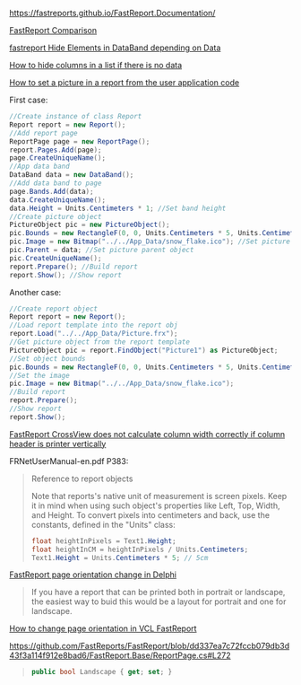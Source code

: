 https://fastreports.github.io/FastReport.Documentation/

[FastReport Comparison](https://www.fast-report.com/en/fast-report-comparison/)

[fastreport Hide Elements in DataBand depending on Data](https://stackoverflow.com/questions/53591235/fastreport-hide-elements-in-databand-depending-on-data)

[How to hide columns in a list if there is no data](https://www.fast-report.com/en/blog/show/hiding-no-data-columns/)

[How to set a picture in a report from the user application code](https://www.fast-report.com/en/blog/show/picture-from-user-code/)

First case:

```csharp
//Create instance of class Report
Report report = new Report();
//Add report page
ReportPage page = new ReportPage();
report.Pages.Add(page);
page.CreateUniqueName();
//App data band
DataBand data = new DataBand();
//Add data band to page
page.Bands.Add(data);
data.CreateUniqueName();
data.Height = Units.Centimeters * 1; //Set band height
//Create picture object
PictureObject pic = new PictureObject();
pic.Bounds = new RectangleF(0, 0, Units.Centimeters * 5, Units.Centimeters * 5); //Set object bounds
pic.Image = new Bitmap("../../App_Data/snow_flake.ico"); //Set picture
pic.Parent = data; //Set picture parent object
pic.CreateUniqueName();
report.Prepare(); //Build report
report.Show(); //Show report
```

Another case:

```csharp
//Create report object
Report report = new Report();
//Load report template into the report obj
report.Load("../../App_Data/Picture.frx");
//Get picture object from the report template
PictureObject pic = report.FindObject("Picture1") as PictureObject;
//Set object bounds
pic.Bounds = new RectangleF(0, 0, Units.Centimeters * 5, Units.Centimeters * 5);
//Set the image
pic.Image = new Bitmap("../../App_Data/snow_flake.ico");
//Build report
report.Prepare();
//Show report
report.Show();
```

[FastReport CrossView does not calculate column width correctly if column header is printer vertically](https://stackoverflow.com/questions/14334610/fastreport-crossview-does-not-calculate-column-width-correctly-if-column-header)

FRNetUserManual-en.pdf P383:

> Reference to report objects
>
> Note that reports's native unit of measurement is screen pixels. Keep it in mind when using such object's properties like Left, Top, Width, and Height. To convert pixels into centimeters and back, use the constants, defined in the "Units" class:
>
> ```csharp
> float heightInPixels = Text1.Height;
> float heightInCM = heightInPixels / Units.Centimeters;
> Text1.Height = Units.Centimeters * 5; // 5cm
> ```

[FastReport page orientation change in Delphi](https://stackoverflow.com/questions/1973876/fastreport-page-orientation-change-in-delphi)

> If you have a report that can be printed both in portrait or landscape,  the easiest way to buid this would be a layout for portrait and one for  landscape.

[How to change page orientation in VCL FastReport](https://stackoverflow.com/questions/48506626/how-to-change-page-orientation-in-vcl-fastreport)

https://github.com/FastReports/FastReport/blob/dd337ea7c72fccb079db3d43f3a114f912e8bad6/FastReport.Base/ReportPage.cs#L272

> ```csharp
> public bool Landscape { get; set; }
> ```

